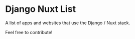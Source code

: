 # Django Nuxt List

A list of apps and websites that use the Django / Nuxt stack.

Feel free to contribute!


